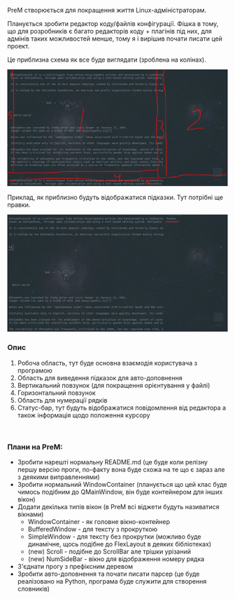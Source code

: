 
PreM створюється для покращення життя Linux-адміністраторам.

Планується зробити редактор коду/файлів конфігурації. Фішка в тому, що для розробників є багато редакторів коду + плагінів під них, для адмінів таких можливостей менше, тому я і вирішив почати писати цей проект.


Це приблизна схема як все буде виглядати (зроблена на колінах).

![](images/editor/scheme.png)
<br>

Приклад, як приблизно будуть відображатися підказки. Тут потрібні ще правки.

![](images/editor/trie.png)
<br>


### Опис
1. Робоча область, тут буде основна взаємодія користувача з програмою
2. Область для виведення підказок для авто-доповнення
3. Вертикальний повзунок (для покращення орієнтування у файлі)
4. Горизонтальний повзунок
5. Область для нумерації рядків
6. Статус-бар, тут будуть відображатися повідомлення від редактора а також інформація щодо положення курсору

<br>

### Плани на PreM:
* Зробити нарешті нормальну README.md (це буде коли релізну першу версію проги, по-факту вона буде схожа на те що є зараз але з деякими виправленнями)
* Зробити нормальний WindowContainer (планується що цей клас буде чимось подібним до QMainWindow, він буде контейнером для інших вікон)
* Додати декілька типів вікон (в PreM всі віджети будуть називатися вікнами)
    * WindowContainer - як головне вікно-контейнер
    * BufferedWindow - для тексту з прокруткою
    * SimpleWindow - для тексту без прокрутки (можливо буде динамічне, щось подібне до FlexLayout в деяких бібліотеках)
    * (new) Scroll - подібне до ScrollBar але трішки урізаний
    * (new) NumSideBar - вікно для відображення номеру рядка
* З'єднати прогу з префіксним деревом
* Зробити авто-доповнення та почати писати парсер (це буде реалізовано на Python, програма буде служити для створення словників)
